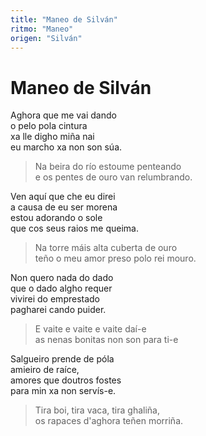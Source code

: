 ```yaml
---
title: "Maneo de Silván"
ritmo: "Maneo"
origen: "Silván"
---
```


# Maneo de Silván

Aghora que me vai dando<br>
o pelo pola cintura<br>
xa lle digho miña nai<br>
eu marcho xa non son súa.<br>

> Na beira do río estoume penteando<br>
e os pentes de ouro van relumbrando.

Ven aquí que che eu direi<br>
a causa de eu ser morena<br>
estou adorando o sole<br>
que cos seus raios me queima.<br>

>Na torre máis alta cuberta de ouro<br>
teño o meu amor preso polo rei mouro.<br>

Non quero nada do dado<br>
que o dado algho requer<br>
vivirei do emprestado<br>
pagharei cando puider.<br>

>E vaite e vaite e vaite daí-e<br>
as nenas bonitas non son para ti-e<br>

Salgueiro prende de póla<br>
amieiro de raíce,<br>amores que doutros fostes<br>para min xa non servís-e.

>Tira boi, tira vaca, tira ghaliña,<br>os rapaces d'aghora teñen morriña.





